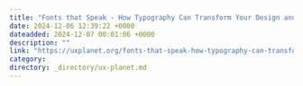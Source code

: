 ```yaml
---
title: "Fonts that Speak - How Typography Can Transform Your Design and Brand"
date: 2024-12-06 12:39:22 +0000
dateadded: 2024-12-07 00:01:06 +0000
description: ""
link: "https://uxplanet.org/fonts-that-speak-how-typography-can-transform-your-design-and-brand-57423ed63805?source=rss----819cc2aaeee0---4"
category:
directory: _directory/ux-planet.md
---
```

